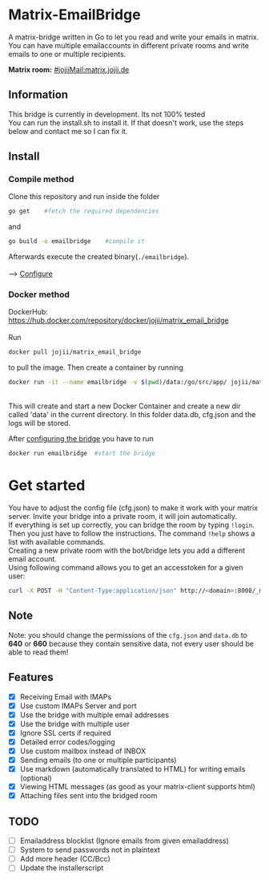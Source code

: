 # Matrix-EmailBridge
A matrix-bridge written in Go to let you read and write your emails in matrix. You can have multiple emailaccounts in different private rooms and write emails to one or multiple recipients.

<b>Matrix room:</b> <a href="https://matrix.to/#/#jojiiMail:matrix.jojii.de" target="_blank">#jojiiMail:matrix.jojii.de</a>

## Information
This bridge is currently in development. Its not 100% tested
<br>
You can run the install.sh to install it. If that doesn't work, use the steps below and contact me so I can fix it.
<br>

## Install
### Compile method
Clone this repository and run inside the folder
```bash
go get    #fetch the required dependencies
```
and 
```bash
go build -o emailbridge    #compile it
```
Afterwards execute the created binary(`./emailbridge`).<br><br>
--> [Configure](https://github.com/JojiiOfficial/Matrix-EmailBridge#Get-started)

### Docker method
DockerHub: https://hub.docker.com/repository/docker/jojii/matrix_email_bridge<br><br>
Run 
```bash
docker pull jojii/matrix_email_bridge
```
to pull the image. Then create a container by running
```bash
docker run -it --name emailbridge -v $(pwd)/data:/go/src/app/ jojii/matrix_email_bridge
```
<br>
This will create and start a new Docker Container and create a new dir called 'data' in the current directory. In this folder data.db, cfg.json and the logs will be stored.<br>

After [configuring the bridge](https://github.com/JojiiOfficial/Matrix-EmailBridge#Get-started) you have to run
```bash
docker run emailbridge  #start the bridge
```

# Get started
You have to adjust the config file (cfg.json) to make it work with your matrix server.
Invite your bridge into a private room, it will join automatically.
<br>If everything is set up correctly, you can bridge the room by typing <code>!login</code>. Then you just have to follow the instructions. The command <code>!help</code> shows a list with available commands.<br>Creating a new private room with the bot/bridge lets you add a different email account.<br>
Using following command allows you to get an accesstoken for a given user:<br>
```bash
curl -X POST -H "Content-Type:application/json" http://<domain>:8008/_matrix/client/r0/login -d '{"type":"m.login.password","identifier":{"type":"m.id.user","user":"<USERNAME>"},"password":"<PASSWORD>"}'
```



## Note
Note: you should change the permissions of the <code>cfg.json</code> and <code>data.db</code> to <b>640</b> or <b>660</b> because they contain sensitive data, not every user should be able to read them!

## Features
- [X]  Receiving Email with IMAPs
- [X]  Use custom IMAPs Server and port
- [X]  Use the bridge with multiple email addresses
- [X]  Use the bridge with multiple user
- [X]  Ignore SSL certs if required
- [X]  Detailed error codes/logging 
- [X]  Use custom mailbox instead of INBOX
- [X]  Sending emails (to one or multiple participants)
- [X]  Use markdown (automatically translated to HTML) for writing emails (optional)
- [X]  Viewing HTML messages (as good as your matrix-client supports html)
- [X]  Attaching files sent into the bridged room

## TODO

- [ ]  Emailaddress blocklist (Ignore emails from given emailaddress)
- [ ]  System to send passwords not in plaintext
- [ ]  Add more header (CC/Bcc)
- [ ]  Update the installerscript
